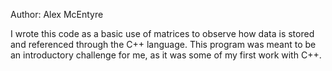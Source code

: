 Author: Alex McEntyre

I wrote this code as a basic use of matrices to observe how data is stored
and referenced through the C++ language. This program was meant to be an
introductory challenge for me, as it was some of my first work with C++.